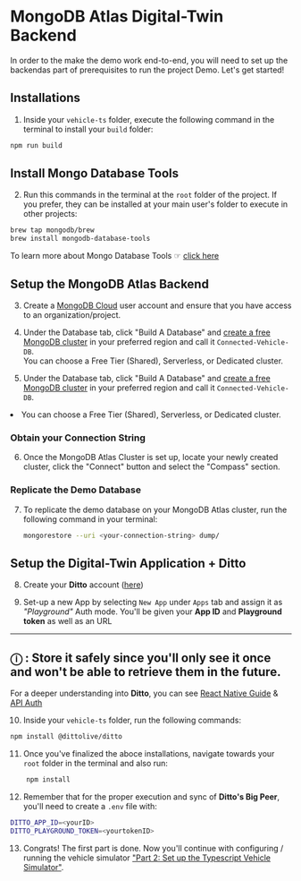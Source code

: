 # MongoDB Atlas Digital-Twin Backend

In order to the make the demo work end-to-end, you will need to set up the backendas part of prerequisites to run the project Demo.
Let's get started! 

## Installations
1. Inside your `vehicle-ts` folder, execute the following command in the terminal to install your `build` folder:
   
```bash
npm run build
```

## Install **Mongo Database Tools**

2. Run this commands in the terminal at the `root` folder of the project. If you prefer, they can be installed at your main user's folder to execute in other projects:

```bash
brew tap mongodb/brew
brew install mongodb-database-tools
```

To learn more about Mongo Database Tools ☞ [click here](https://www.mongodb.com/docs/database-tools/)


## Setup the MongoDB Atlas Backend

3. Create a [MongoDB Cloud](https://cloud.mongodb.com/) user account and ensure that you have access to an organization/project. 
4. Under the Database tab, click "Build A Database" and [create a free MongoDB cluster](https://www.mongodb.com/docs/atlas/tutorial/create-new-cluster/) in your preferred region and call it ```Connected-Vehicle-DB```. <br>You can choose a Free Tier (Shared), Serverless, or Dedicated cluster.

5. Under the Database tab, click "Build A Database" and [create a free MongoDB cluster](https://www.mongodb.com/docs/atlas/tutorial/create-new-cluster/) in your preferred region and call it ```Connected-Vehicle-DB```.
<a></a>
<li>        You can choose a Free Tier (Shared), Serverless, or Dedicated cluster.</li>

### Obtain your Connection String

6. Once the MongoDB Atlas Cluster is set up, locate your newly created cluster, click the "Connect" button and select the "Compass" section. 

### Replicate the Demo Database

7. To replicate the demo database on your MongoDB Atlas cluster, run the following command in your terminal:

   ```bash
   mongorestore --uri <your-connection-string> dump/
   ```

## Setup the Digital-Twin Application + Ditto

8. Create your **Ditto** account ([here](https://ditto.live/)) 

9. Set-up a new App by selecting `New App` under `Apps` tab and assign it as *"Playground"* Auth mode.
You'll be given your **App ID** and **Playground token** as well as an URL

---
**ⓘ :**
Store it safely since you'll only see it once and won't be able to retrieve them in the future.
---


For a deeper understanding into **Ditto**, you can see [React Native Guide](https://docs.ditto.live/install-guides/react-native) & [API Auth](https://docs.ditto.live/cloud/http-api/authorization)

10. Inside your `vehicle-ts` folder, run the following commands:

```bash
npm install @dittolive/ditto
```

11. Once you've finalized the aboce installations, navigate towards your `root` folder in the terminal and also run:
    
```bash
    npm install
```

12. Remember that for the proper execution and sync of **Ditto's Big Peer**, you'll need to create a `.env` file with:

```bash
DITTO_APP_ID=<yourID>
DITTO_PLAYGROUND_TOKEN=<yourtokenID>
```

13. Congrats! The first part is done. Now you'll continue with configuring / running the vehicle simulator ["Part 2: Set up the Typescript Vehicle Simulator"](https://github.com/mongodb-industry-solutions/Digital-Twins-With-AWS/tree/feature/ReadMe/vehicle-ts).

